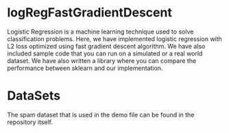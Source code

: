 # logRegFastGradientDescent

Logistic Regression is a machine learning technique used to solve classification problems. Here, we have implemented logistic regression with L2 loss optimized using fast gradient descent algorithm. We have also included sample code that you can run on a simulated or a real world dataset. We have also written a library where you can compare the performance between sklearn and our implementation.

# DataSets
The spam dataset that is used in the demo file can be found in the repository itself.

